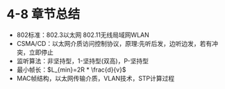# 4-8 章节总结

- 802标准：802.3以太网     802.11无线局域网WLAN
- CSMA/CD：以太网介质访问控制协议，原理:先听后发，边听边发，若有冲突，立即停止
- 监听算法：非坚持型，1-坚持型(双高)，P-坚持型
- 最小帧长：$L_{min}=2R * \frac{d}{v}$
- MAC帧结构，以太网传输介质，VLAN技术，STP计算过程